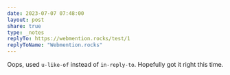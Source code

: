 ```yaml
---
date: 2023-07-07 07:48:00
layout: post
share: true
type: _notes
replyTo: https://webmention.rocks/test/1
replyToName: "Webmention.rocks"
---
```

Oops, used `u-like-of` instead of `in-reply-to`. Hopefully got it right this time.